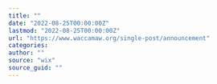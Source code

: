 ```yaml
---
title: ""
date: "2022-08-25T00:00:00Z"
lastmod: "2022-08-25T00:00:00Z"
url: "https://www.waccamaw.org/single-post/announcement"
categories:
author: ""
source: "wix"
source_guid: ""
---
```




